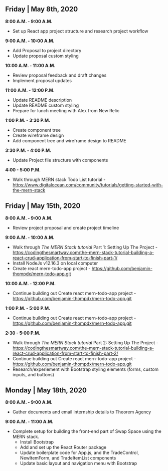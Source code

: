 ## Friday | May 8th, 2020

**8:00 A.M. - 9:00 A.M.** 
* Set up React app project structure and research project workflow

**9:00 A.M. - 10:00 A.M.**
* Add Proposal to project directory
* Update proposal custom styling

**10:00 A.M. - 11:00 A.M.**
* Review proposal feedback and draft changes
* Implement proposal updates

**11:00 A.M. - 12:00 P.M.**
* Update README description
* Update README custom styling
* Prepare for lunch meeting with Alex from New Relic 

**1:00 P.M. - 3:30 P.M.**
* Create component tree
* Create wireframe design
* Add component tree and wireframe design to README

**3:30 P.M. - 4:00 P.M.**
* Update Project file structure with components

**4:00 - 5:00 P.M.**
* Walk through MERN stack Todo List tutorial - https://www.digitalocean.com/community/tutorials/getting-started-with-the-mern-stack

## Friday | May 15th, 2020

**8:00 A.M. - 9:00 A.M.** 
* Review project proposal and create project timeline

**9:00 A.M. - 10:00 A.M.**
* Walk through _The MERN Stack tutorial_ Part 1: Setting Up The Project - https://codingthesmartway.com/the-mern-stack-tutorial-building-a-react-crud-application-from-start-to-finish-part-1/
* Install NodeJs v12.16.3 on local computer
* Create react mern-todo-app project - https://github.com/benjamin-thompdx/mern-todo-app.git

**10:00 A.M. - 12:00 P.M.**
* Continue building out Create react mern-todo-app project - https://github.com/benjamin-thompdx/mern-todo-app.git

**1:00 P.M. - 5:00 P.M.**
* Continue building out Create react mern-todo-app project - https://github.com/benjamin-thompdx/mern-todo-app.git

**2:30 - 5:00 P.M.**
* Walk through _The MERN Stack tutorial_ Part 2: Setting Up The Project - https://codingthesmartway.com/the-mern-stack-tutorial-building-a-react-crud-application-from-start-to-finish-part-2/
* Continue building out Create react mern-todo-app project - https://github.com/benjamin-thompdx/mern-todo-app.git
* Research/experiement with Bootstrap styling elements (forms, custom inputs, and buttons)

## Monday | May 18th, 2020

**8:00 A.M. - 9:00 A.M.** 
* Gather documents and email internship details to Theorem Agency

**9:00 A.M. - 11:00 A.M.**
* Complete setup for building the front-end part of Swap Space using the MERN stack.
  * Install Bootstrap
  * Add and set up the React Router package
  * Update boilerplate code for App.js, and the TradeControl, NewItemForm, and TradeItemList components
  * Update basic layout and navigation menu with Bootstrap